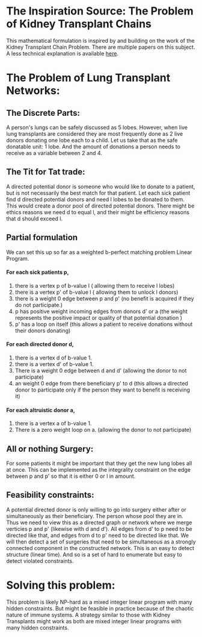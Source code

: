 # The Inspiration Source: The Problem of Kidney Transplant Chains
This mathematical formulation is inspired by and building on the work of the Kidney Transplant Chain Problem.
There are multiple papers on this subject.
A less technical explanation is available [here](https://www.kidneyregistry.org/for-donors/kidney-donation-blog/what-is-a-kidney-donation-chain/).

# The Problem of Lung Transplant Networks:
## The Discrete Parts:
A person's lungs can be safely discussed as 5 lobes.
However, when live lung transplants are considered they are most frequently done as 2 live donors donating one lobe each to a child.
Let us take that as the safe donatable unit: 1 lobe. And the amount of donations a person needs to receive as a variable between 2 and 4.

## The Tit for Tat trade:
A directed potential donor is someone who would like to donate to a patient, but is not necessarily the best match for that patient.
Let each sick patient find d  directed potential donors and need l lobes to be donated to them.
This would create a donor pool of directed potential donors. There might be ethics reasons we need d to equal l, and their might be efficiency reasons that d should exceed l.

## Partial formulation
We can set this up so far as a weighted b-perfect matching problem Linear Program.

#### For each sick patients p,
1. there is a vertex p of b-value l  ( allowing them to receive l lobes)
2. there is a vertex p' of b-value l ( allowing them to unlock l donors)
3. there is a weight 0 edge between p and p' (no benefit is acquired if they do not participate.)
4. p has positive weight incoming edges from donors d' or a (the weight represents the positive impact or quality of that potential donation )
5. p' has a loop on itself (this allows a patient to receive donations without their donors donating)
#### For each directed donor d,
1. there is a vertex d of b-value 1.
2. there is a vertex d' of b-value 1.
3. There is a weight 0 edge between d and d' (allowing the donor to not participate)
4.  an weight 0 edge from there beneficiary p' to d (this allows a directed donor to participate only if the person they want to benefit is receiving it)
#### For each altruistic donor a,
1. there is a vertex a of b-value 1.
2. There is a zero weight loop on a. (allowing the donor to not participate)

## All or nothing Surgery:
For some patients it might be important that they get the new lung lobes all at once.
This can be implemented as the integrality constraint on the edge between p and p' so that it is either 0 or l in amount.

## Feasibility constraints:
A potential directed donor is only willing to go into surgery either after or simultaneously as their beneficiary. The person whose pool they are in.
Thus we need to view this as a directed graph or network where we merge verticies p and p' (likewise with d and d').
All edges from d' to p need to be directed like that, and edges from d to p' need to be directed like that.
We will then detect a set of surgeries that need to be simultaneous as a strongly connected component in the constructed network.
This is an easy to detect structure (linear time). And so is a set of hard to enumerate but easy to detect violated constraints.

# Solving this problem:
This problem is likely NP-hard as a mixed integer linear program with many hidden constraints.
But might be feasible in practice because of the chaotic nature of immune systems.
A strategy similar to those with Kidney Transplants might work as both are mixed integer linear programs with many hidden constraints.

